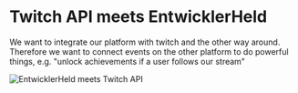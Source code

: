 # Twitch API meets EntwicklerHeld

We want to integrate our platform with twitch and the other way around. Therefore we want to connect events on the other platform to do powerful things, e.g. "unlock achievements if a user follows our stream"

![EntwicklerHeld meets Twitch API](https://github.com/polylith/twitch-sessions/blob/master/twitch-session-2-twitch-api/twitch-entwicklerheld.jpg?raw=true)
